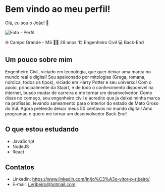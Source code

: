 # Bem vindo ao meu perfil!

Olá, eu sou o João! 🤙

![Foto - Perfil](https://user-images.githubusercontent.com/106479336/174189869-4d5a1128-6e0f-4908-9270-ddfcf26a153e.jpeg)

🌐 Campo Grande - MS
👨‍🦱 26 anos
🏗️ Engenheiro Civil
💻 Back-End


## Um pouco sobre mim

Engenheiro Civil, viciado em tecnologia, que quer deixar uma marca no mundo real e digital! Sou apaixonado por mitologias (Grega, romana, nórdica, todos os tipos), viciado em Harry Potter e seu universo!
Com o apoio, principalmente da Staart, e de todo o conhecimento disponível na internet, busco mudar de carreira e me tornar um desenvolvedor. Como disse no começo, sou engenheiro civil e acredito que ja deixei minha marca na profissão, levando saneamento para o interior do estado de Mato Groso do Sul.
Agora pretendo deixar meus 50 centavos no mundo digital! Amo programar, e quero me tornar um desenvolvedor Back-End!

## O que estou estudando

- JavaScript
- NodeJS
- React

## Contatos

- Linkedin: https://www.linkedin.com/in/jo%C3%A3o-vitor-p-ribeiro/
- E-mail: j_vribeiro@hotmail.com
